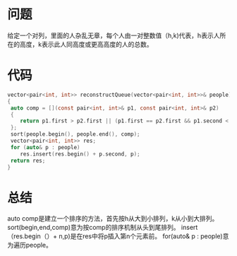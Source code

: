 # 问题
给定一个对列，里面的人杂乱无章，每个人由一对整数值（h,k)代表，h表示人所在的高度，k表示此人同高度或更高高度的人的总数。
# 代码
```c
vector<pair<int, int>> reconstructQueue(vector<pair<int, int>>& people)
{
 auto comp = [](const pair<int, int>& p1, const pair<int, int>& p2)
 {
    return p1.first > p2.first || (p1.first == p2.first && p1.second < p2.second);
 };
 sort(people.begin(), people.end(), comp);
 vector<pair<int, int>> res;
 for (auto& p : people)
    res.insert(res.begin() + p.second, p);
 return res;
}
```
# 总结
auto comp是建立一个排序的方法，首先按h从大到小排列，k从小到大排列。
sort(begin,end,comp)意为按comp的排序机制从头到尾排列。
insert（res.begin（）+ n,p)是在res中将p插入第n个元素前。
for(auto& p : people)意为遍历people。
